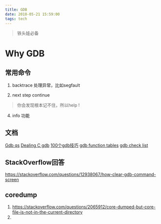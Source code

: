 ```yaml
---
title: GDB
date: 2018-05-21 15:59:00
tags: tech
---
```


> 铁头娃必备


# Why GDB

## 常用命令
1. backtrace
处理异常，比如segfault

2. next step continue
> 你会发现根本记不住，所以help ! 

4. info 功能


## 文档
[Gdb qs](http://web.eecs.umich.edu/~sugih/pointers/gdbQS.html)
[Dealing C gdb](https://ccrma.stanford.edu/~jos/stkintro/Dealing_C_gdb.html)
[100个gdb技巧](https://github.com/hellogcc/100-gdb-tips)
[gdb function tables](https://objectkuan.gitbooks.io/ucore-docs/lab0/lab0_2_3_3_gdb.html)
[gdb check list](https://lldb.llvm.org/use/map.html)

## StackOverflow回答
https://stackoverflow.com/questions/12938067/how-clear-gdb-command-screen


## coredump
1. https://stackoverflow.com/questions/2065912/core-dumped-but-core-file-is-not-in-the-current-directory
2. 
